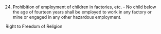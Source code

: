 24. Prohibition of employment of children in factories, etc. - No child below the age of fourteen years shall be employed to work in any factory or mine or engaged in any other hazardous employment.

 

Right to Freedom of Religion

